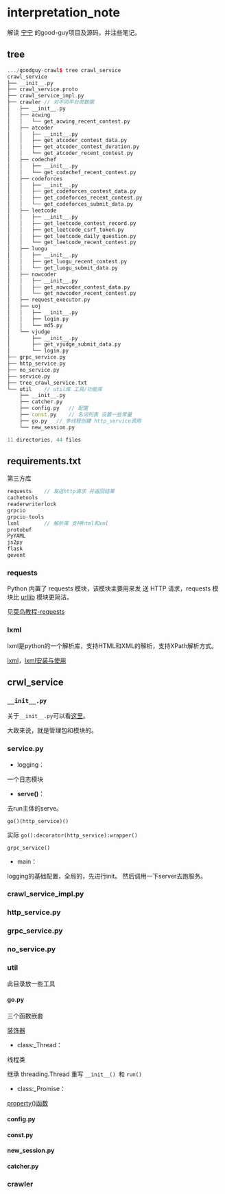 # interpretation_note

解读 [宁宁](https://github.com/ConanYu) 的good-guy项目及源码，并注些笔记。

## tree

```c++
.../goodguy-crawl$ tree crawl_service
crawl_service
├── __init__.py
├── crawl_service.proto
├── crawl_service_impl.py
├── crawler	// 对不同平台爬数据
│   ├── __init__.py
│   ├── acwing
│   │   └── get_acwing_recent_contest.py
│   ├── atcoder
│   │   ├── __init__.py
│   │   ├── get_atcoder_contest_data.py
│   │   ├── get_atcoder_contest_duration.py
│   │   └── get_atcoder_recent_contest.py
│   ├── codechef
│   │   ├── __init__.py
│   │   └── get_codechef_recent_contest.py
│   ├── codeforces
│   │   ├── __init__.py
│   │   ├── get_codeforces_contest_data.py
│   │   ├── get_codeforces_recent_contest.py
│   │   └── get_codeforces_submit_data.py
│   ├── leetcode
│   │   ├── __init__.py
│   │   ├── get_leetcode_contest_record.py
│   │   ├── get_leetcode_csrf_token.py
│   │   ├── get_leetcode_daily_question.py
│   │   └── get_leetcode_recent_contest.py
│   ├── luogu
│   │   ├── __init__.py
│   │   ├── get_luogu_recent_contest.py
│   │   └── get_luogu_submit_data.py
│   ├── nowcoder
│   │   ├── __init__.py
│   │   ├── get_nowcoder_contest_data.py
│   │   └── get_nowcoder_recent_contest.py
│   ├── request_executor.py
│   ├── uoj
│   │   ├── __init__.py
│   │   ├── login.py
│   │   └── md5.py
│   └── vjudge
│       ├── __init__.py
│       ├── get_vjudge_submit_data.py
│       └── login.py
├── grpc_service.py
├── http_service.py
├── no_service.py
├── service.py
├── tree_crawl_service.txt
└── util	// util库 工具/功能库
    ├── __init__.py
    ├── catcher.py
    ├── config.py	// 配置
    ├── const.py	// 名词列表 设置一些常量
    ├── go.py	// 多线程创建 http_service调用
    └── new_session.py

11 directories, 44 files
```

## requirements.txt

第三方库

```c++
requests	// 发送http请求 并返回结果
cachetools
readerwriterlock
grpcio
grpcio-tools
lxml		// 解析库 支持html和xml
protobuf
PyYAML
js2py
flask
gevent
```

### requests

Python 内置了 requests 模块，该模块主要用来发 送 HTTP 请求，requests 模块比 [urllib](https://www.runoob.com/python3/python-urllib.html) 模块更简洁。

见[菜鸟教程-requests](https://www.runoob.com/python3/python-requests.html)

### lxml

lxml是python的一个解析库，支持HTML和XML的解析，支持XPath解析方式。

[lxml](https://www.cnblogs.com/mq0036/p/13161350.html)，[lxml安装与使用](http://c.biancheng.net/python_spider/lxml.html)

## crwl_service

### `__init__.py`

关于`__init__.py`可以看[这里](https://zhuanlan.zhihu.com/p/474874811)。

大致来说，就是管理包和模块的。

### service.py

- logging：

一个日志模块

- **serve()**：

去run主体的serve。

`go()(http_service)()`

实际 `go():decorator(http_service):wrapper()`

`grpc_service()`

- main：

logging的基础配置，全局的，先进行init。
然后调用一下server去跑服务。

### crawl_service_impl.py

### http_service.py

### grpc_service.py

### no_service.py

### util

此目录放一些工具

#### go.py

三个函数嵌套

[装饰器](https://www.runoob.com/w3cnote/python-func-decorators.html)

- class:_Thread：

线程类

继承 threading.Thread 重写 `__init__() `和 `run()`

- class:_Promise：

[property()函数](https://www.runoob.com/python/python-func-property.html)

#### config.py

#### const.py

#### new_session.py

#### catcher.py

### crawler

